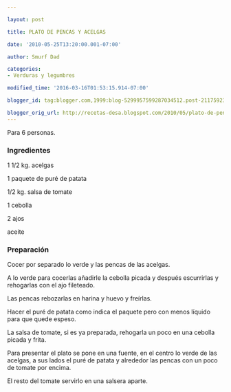 ```yaml
---

layout: post

title: PLATO DE PENCAS Y ACELGAS

date: '2010-05-25T13:20:00.001-07:00'

author: Smurf Dad

categories:
- Verduras y legumbres

modified_time: '2016-03-16T01:53:15.914-07:00'

blogger_id: tag:blogger.com,1999:blog-5299957599287034512.post-2117592346406891827

blogger_orig_url: http://recetas-desa.blogspot.com/2010/05/plato-de-pencas-y-acelgas.html
---
```


Para 6 personas.

<h3>Ingredientes</h3>

1 1/2 kg. acelgas

1 paquete de puré de patata

1/2 kg. salsa de tomate

1 cebolla

2 ajos

aceite

<h3>Preparación</h3>

Cocer por separado lo verde y las pencas de las acelgas.

A lo verde para cocerlas añadirle la cebolla picada y después escurrirlas y rehogarlas con el ajo fileteado.

Las pencas rebozarlas en harina y huevo y freírlas.

Hacer el puré de patata como indica el paquete pero con menos líquido para que quede espeso.

La salsa de tomate, si es ya preparada, rehogarla un poco en una cebolla picada y frita.

Para presentar el plato se pone en una fuente, en el centro lo verde de las acelgas, a sus lados el puré de patata y alrededor las pencas con un poco de tomate por encima.

El resto del tomate servirlo en una salsera aparte.